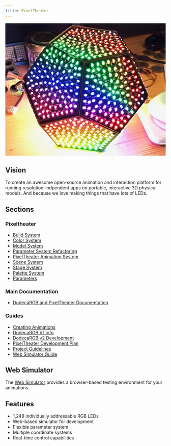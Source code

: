 ```yaml
---
title: PixelTheater
---
```

![hero image](../images/dodeca-v2-hero.jpeg)

## Vision

To create an awesome open-source animation and interaction platform for running resolution-indpendent apps on portable, interactive 3D physical models. And because we love making things that have lots of LEDs.

## Sections

### Pixeltheater

- [Build System](PixelTheater/build-system.html)
- [Color System](PixelTheater/Color.html)
- [Model System](PixelTheater/Model.html)
- [Parameter System Refactoring](PixelTheater/param-refactoring.html)
- [PixelTheater Animation System](PixelTheater/README.html)
- [Scene System](PixelTheater/Scenes.html)
- [Stage System](PixelTheater/Stage.html)
- [Palette System](PixelTheater/Palettes.html)
- [Parameters](PixelTheater/Parameters.html)

### Main Documentation

- [DodecaRGB and PixelTheater Documentation](README.html)

### Guides

- [Creating Animations](guides/creating_animations.html)
- [DodecaRGB V1 info](guides/Dodeca-V1-info.html)
- [DodecaRGB v2 Development](guides/development.html)
- [PixelTheater Development Plan](guides/dev-plan-scenes-and-stage.html)
- [Project Guidelines](guides/coding_guidelines.html)
- [Web Simulator Guide](guides/web_simulator.html)

## Web Simulator

The [Web Simulator](simulator/index.html) provides a browser-based testing environment for your animations.

## Features

- 1,248 individually addressable RGB LEDs
- Web-based simulator for development
- Flexible parameter system
- Multiple coordinate systems
- Real-time control capabilities
